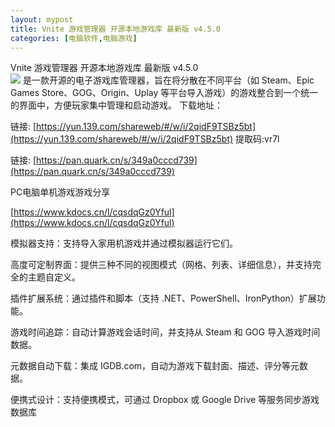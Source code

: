 ```yaml
---
layout: mypost
title: Vnite 游戏管理器 开源本地游戏库 最新版 v4.5.0
categories: [电脑软件,电脑游戏]
---
```


Vnite 游戏管理器 开源本地游戏库 最新版 v4.5.0                                            
![](https://s2.loli.net/2025/10/30/JIKt87DC3TOqQUi.webp)
是一款开源的电子游戏库管理器，旨在将分散在不同平台（如 Steam、Epic Games Store、GOG、Origin、Uplay 等平台导入游戏）的游戏整合到一个统一的界面中，方便玩家集中管理和启动游戏。
下载地址：

链接: [https://yun.139.com/shareweb/#/w/i/2qidF9TSBz5bt](https://yun.139.com/shareweb/#/w/i/2qidF9TSBz5bt)  提取码:vr7l  

链接: [https://pan.quark.cn/s/349a0cccd739](https://pan.quark.cn/s/349a0cccd739)

PC电脑单机游戏游戏分享

[https://www.kdocs.cn/l/cqsdqGz0Yful](https://www.kdocs.cn/l/cqsdqGz0Yful)



模拟器支持：支持导入家用机游戏并通过模拟器运行它们。

高度可定制界面：提供三种不同的视图模式（网格、列表、详细信息），并支持完全的主题自定义。

插件扩展系统：通过插件和脚本（支持 .NET、PowerShell、IronPython）扩展功能。

游戏时间追踪：自动计算游戏会话时间，并支持从 Steam 和 GOG 导入游戏时间数据。

元数据自动下载：集成 IGDB.com，自动为游戏下载封面、描述、评分等元数据。

便携式设计：支持便携模式，可通过 Dropbox 或 Google Drive 等服务同步游戏数据库

